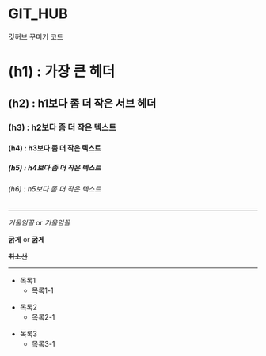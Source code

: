 # GIT_HUB
깃허브 꾸미기 코드 

# (h1) : 가장 큰 헤더
## (h2) : h1보다 좀 더 작은 서브 헤더
### (h3) : h2보다 좀 더 작은 텍스트
#### (h4) : h3보다 좀 더 작은 텍스트
##### (h5) : h4보다 좀 더 작은 텍스트
###### (h6) : h5보다 좀 더 작은 텍스트

-----------------------------------------------------------

*기울임꼴* or _기울임꼴_

**굵게** or __굵게__

~~취소선~~

-----------------------------------------------------------

- 목록1
   - 목록1-1

* 목록2
  * 목록2-1

+ 목록3
  + 목록3-1 
